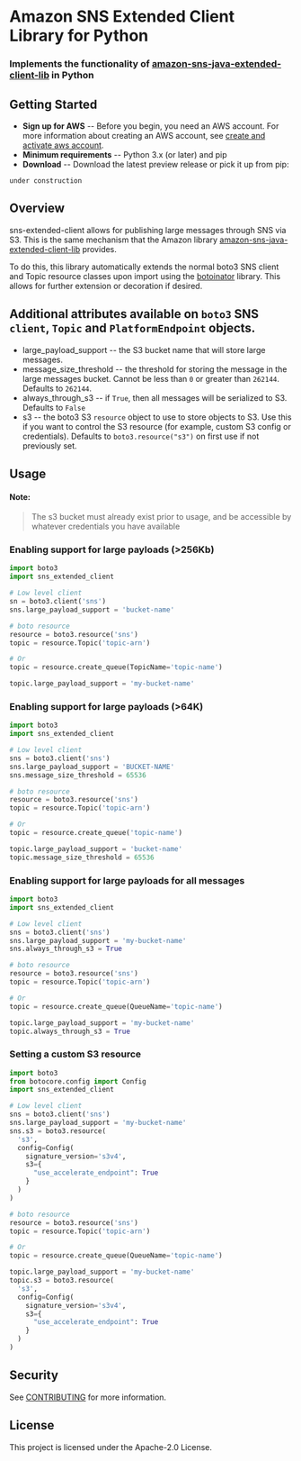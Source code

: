 # Amazon SNS Extended Client Library for Python

### Implements the functionality of [amazon-sns-java-extended-client-lib](https://github.com/awslabs/amazon-sns-java-extended-client-lib) in Python

## Getting Started

* **Sign up for AWS** -- Before you begin, you need an AWS account. For more information about creating an AWS account, see [create and activate aws account](https://aws.amazon.com/premiumsupport/knowledge-center/create-and-activate-aws-account/).
* **Minimum requirements** -- Python 3.x (or later) and pip
* **Download** -- Download the latest preview release or pick it up from pip:
```
under construction
```


## Overview
sns-extended-client allows for publishing large messages through SNS via S3. This is the same mechanism that the Amazon library
[amazon-sns-java-extended-client-lib](https://github.com/awslabs/amazon-sns-java-extended-client-lib) provides.

To do this, this library automatically extends the normal boto3 SNS client and Topic resource classes upon import using the [botoinator](https://github.com/QuiNovas/botoinator) library. This allows for further extension or decoration if desired.

## Additional attributes available on `boto3` SNS `client`, `Topic` and `PlatformEndpoint` objects.
* large_payload_support -- the S3 bucket name that will store large messages.
* message_size_threshold -- the threshold for storing the message in the large messages bucket. Cannot be less than `0` or greater than `262144`. Defaults to `262144`.
* always_through_s3 -- if `True`, then all messages will be serialized to S3. Defaults to `False`
* s3 -- the boto3 S3 `resource` object to use to store objects to S3. Use this if you want to control the S3 resource (for example, custom S3 config or credentials). Defaults to `boto3.resource("s3")` on first use if not previously set.

## Usage

#### Note:
> The s3 bucket must already exist prior to usage, and be accessible by whatever credentials you have available

### Enabling support for large payloads (>256Kb)

```python
import boto3
import sns_extended_client

# Low level client
sn = boto3.client('sns')
sns.large_payload_support = 'bucket-name'

# boto resource
resource = boto3.resource('sns')
topic = resource.Topic('topic-arn')

# Or
topic = resource.create_queue(TopicName='topic-name')

topic.large_payload_support = 'my-bucket-name'
```

### Enabling support for large payloads (>64K)
```python
import boto3
import sns_extended_client

# Low level client
sns = boto3.client('sns')
sns.large_payload_support = 'BUCKET-NAME'
sns.message_size_threshold = 65536

# boto resource
resource = boto3.resource('sns')
topic = resource.Topic('topic-arn')

# Or
topic = resource.create_queue('topic-name')

topic.large_payload_support = 'bucket-name'
topic.message_size_threshold = 65536
```
### Enabling support for large payloads for all messages
```python
import boto3
import sns_extended_client

# Low level client
sns = boto3.client('sns')
sns.large_payload_support = 'my-bucket-name'
sns.always_through_s3 = True

# boto resource
resource = boto3.resource('sns')
topic = resource.Topic('topic-arn')

# Or
topic = resource.create_queue(QueueName='topic-name')

topic.large_payload_support = 'my-bucket-name'
topic.always_through_s3 = True
```
### Setting a custom S3 resource
```python
import boto3
from botocore.config import Config
import sns_extended_client

# Low level client
sns = boto3.client('sns')
sns.large_payload_support = 'my-bucket-name'
sns.s3 = boto3.resource(
  's3', 
  config=Config(
    signature_version='s3v4',
    s3={
      "use_accelerate_endpoint": True
    }
  )
)

# boto resource
resource = boto3.resource('sns')
topic = resource.Topic('topic-arn')

# Or
topic = resource.create_queue(QueueName='topic-name')

topic.large_payload_support = 'my-bucket-name'
topic.s3 = boto3.resource(
  's3', 
  config=Config(
    signature_version='s3v4',
    s3={
      "use_accelerate_endpoint": True
    }
  )
)
```

## Security

See [CONTRIBUTING](CONTRIBUTING.md#security-issue-notifications) for more information.

## License

This project is licensed under the Apache-2.0 License.

